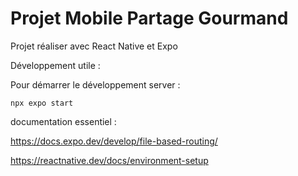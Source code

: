# Projet Mobile Partage Gourmand

Projet réaliser avec React Native et Expo

Développement utile :

Pour démarrer le développement server :

```
npx expo start
```


documentation essentiel : 

https://docs.expo.dev/develop/file-based-routing/

https://reactnative.dev/docs/environment-setup
